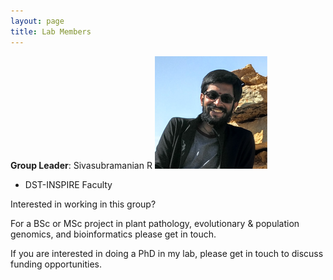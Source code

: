 ```yaml
---
layout: page
title: Lab Members
---
```



**Group Leader**: Sivasubramanian R             ![](/img/photo.png)
* DST-INSPIRE Faculty 



Interested in working in this group?

For a BSc or MSc project in plant pathology, evolutionary & population genomics, and bioinformatics please get in touch.

If you are interested in doing a PhD in my lab, please get in touch to discuss funding opportunities.
